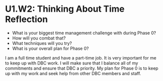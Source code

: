 # U1.W2: Thinking About Time Reflection

* What is your biggest time management challenge with during Phase 0? 
* How will you combat that? 
* What techniques will you try?
* What is your overall plan for Phase 0?

I am a full time student and have a part-time job. It is very important for me to keep up with DBC work. I will make sure that I balance all of my commitments and ensure that DBC a priority. My plan for Phase 0 is to keep up with my work and seek help from other DBC members and staff. 